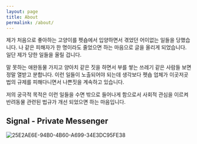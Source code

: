 ```yaml
---
layout: page
title: About
permalink: /about/
---
```


제가 처음으로 좋아하는 고양이를 펫숍에서 입양하면서 겪었던 어이없는 일들을 당했습니다. 나 같은 피해자가 한 명이라도 줄었으면 하는 마음으로 글을 올리게 되었습니다. 일단 제가 당한 일들을 올릴 겁니다. 

말 못하는 애완동물 가지고 양아치 같은 짓을 하면서 부를 쌓는 쓰레기 같은 사람들 보면 정말 열받고 분합니다. 이런 일들이 노출되어야 되는데 생각보다 펫숍 업체가 이곳저곳 법의 규제를 피해다니면서 나쁜짓을 계속하고 있습니다. 

저의 궁극적 목적은 이런 일들을 수면 밖으로 들어나게 함으로서 사회적 관심을 이르켜 반려동물 관련된 법규가 개선 되었으면 하는 마음입니다. 

## Signal - Private Messenger

![25E2AE6E-94B0-4B60-A699-34E3DC95FE38](https://github.com/peojjida/peojjida.github.io/assets/81309111/b5dcbed9-580b-4597-bd10-606f95f2eee0)
